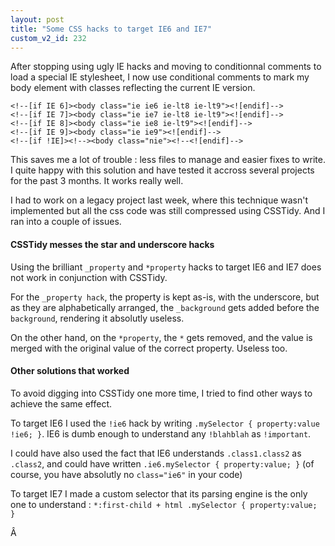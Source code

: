 ```yaml
---
layout: post
title: "Some CSS hacks to target IE6 and IE7"
custom_v2_id: 232
---
```


After stopping using ugly IE hacks and moving to conditionnal comments to load
a special IE stylesheet, I now use conditional comments to mark my body
element with classes reflecting the current IE version.

    
    <!--[if IE 6]><body class="ie ie6 ie-lt8 ie-lt9"><![endif]-->  
    <!--[if IE 7]><body class="ie ie7 ie-lt8 ie-lt9"><![endif]-->  
    <!--[if IE 8]><body class="ie ie8 ie-lt9"><![endif]-->  
    <!--[if IE 9]><body class="ie ie9"><![endif]-->  
    <!--[if !IE]><!--><body class="nie"><!--<![endif]-->  
    

This saves me a lot of trouble : less files to manage and easier fixes to
write. I quite happy with this solution and have tested it accross several
projects for the past 3 months. It works really well.

I had to work on a legacy project last week, where this technique wasn't
implemented but all the css code was still compressed using CSSTidy. And I ran
into a couple of issues.

#### CSSTidy messes the star and underscore hacks

Using the brilliant `_property` and `*property` hacks to target IE6 and IE7
does not work in conjunction with CSSTidy.

For the `_property hack`, the property is kept as-is, with the underscore, but
as they are alphabetically arranged, the `_background` gets added before the
`background`, rendering it absolutly useless.

On the other hand, on the `*property`, the `*` gets removed, and the value is
merged with the original value of the correct property. Useless too.

#### Other solutions that worked

To avoid digging into CSSTidy one more time, I tried to find other ways to
achieve the same effect.

To target IE6 I used the `!ie6` hack by writing `.mySelector { property:value
!ie6; }`. IE6 is dumb enough to understand any `!blahblah` as `!important`.

I could have also used the fact that IE6 understands `.class1.class2` as
`.class2`, and could have written `.ie6.mySelector { property:value; }` (of
course, you have absolutly no `class="ie6"` in your code)

To target IE7 I made a custom selector that its parsing engine is the only one
to understand : `*:first-child + html .mySelector { property:value; }`

Â

